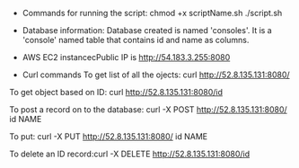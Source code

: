 
* Commands for running the script: 
chmod +x scriptName.sh
./script.sh



* Database information: 
Database created is named 'consoles'. It is a 'console' named table that contains id and name as columns. 


* AWS EC2 instancecPublic IP is http://54.183.3.255:8080

* Curl commands
To get list of all the ojects: curl http://52.8.135.131:8080/ 

To get object based on ID: curl http://52.8.135.131:8080/id 

To post a record on to the database: curl -X POST http://52.8.135.131:8080/ id NAME

To put: curl -X PUT http://52.8.135.131:8080/ id NAME

To delete an ID record:curl -X DELETE http://52.8.135.131:8080/id



